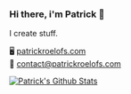 ### Hi there, i'm Patrick 👋
I create stuff.

🖥️ [patrickroelofs.com](https://patrickroelofs.com) <br>
📧 [contact@patrickroelofs.com](mailto:contact@patrickroelofs.com)

[![Patrick's Github Stats](https://github-readme-stats.vercel.app/api?username=Patrickroelofs&count_private=true)]()
